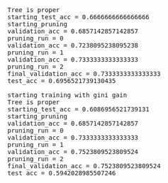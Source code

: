 <pre>
Tree is proper
starting_test_acc = 0.6666666666666666
starting_pruning
validation_acc = 0.6857142857142857
pruning_run = 0
validation_acc = 0.7238095238095238
pruning_run = 1
validation_acc = 0.7333333333333333
pruning_run = 2
final_validation_acc = 0.7333333333333333
test_acc = 0.6956521739130435 

starting training with gini gain
Tree is proper
starting_test_acc = 0.6086956521739131
starting_pruning
validation_acc = 0.6857142857142857
pruning_run = 0
validation_acc = 0.7333333333333333
pruning_run = 1
validation_acc = 0.7523809523809524
pruning_run = 2
final_validation_acc = 0.7523809523809524
test_acc = 0.5942028985507246
</pre>